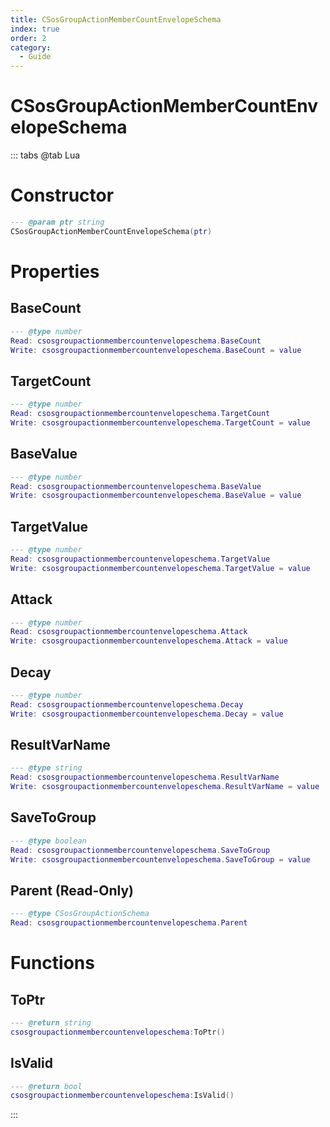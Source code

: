 ```yaml
---
title: CSosGroupActionMemberCountEnvelopeSchema
index: true
order: 2
category:
  - Guide
---
```


# CSosGroupActionMemberCountEnvelopeSchema

::: tabs
@tab Lua
# Constructor
```lua
--- @param ptr string
CSosGroupActionMemberCountEnvelopeSchema(ptr)
```
# Properties
## BaseCount 
```lua
--- @type number
Read: csosgroupactionmembercountenvelopeschema.BaseCount
Write: csosgroupactionmembercountenvelopeschema.BaseCount = value
```
## TargetCount 
```lua
--- @type number
Read: csosgroupactionmembercountenvelopeschema.TargetCount
Write: csosgroupactionmembercountenvelopeschema.TargetCount = value
```
## BaseValue 
```lua
--- @type number
Read: csosgroupactionmembercountenvelopeschema.BaseValue
Write: csosgroupactionmembercountenvelopeschema.BaseValue = value
```
## TargetValue 
```lua
--- @type number
Read: csosgroupactionmembercountenvelopeschema.TargetValue
Write: csosgroupactionmembercountenvelopeschema.TargetValue = value
```
## Attack 
```lua
--- @type number
Read: csosgroupactionmembercountenvelopeschema.Attack
Write: csosgroupactionmembercountenvelopeschema.Attack = value
```
## Decay 
```lua
--- @type number
Read: csosgroupactionmembercountenvelopeschema.Decay
Write: csosgroupactionmembercountenvelopeschema.Decay = value
```
## ResultVarName 
```lua
--- @type string
Read: csosgroupactionmembercountenvelopeschema.ResultVarName
Write: csosgroupactionmembercountenvelopeschema.ResultVarName = value
```
## SaveToGroup 
```lua
--- @type boolean
Read: csosgroupactionmembercountenvelopeschema.SaveToGroup
Write: csosgroupactionmembercountenvelopeschema.SaveToGroup = value
```
## Parent (Read-Only)
```lua
--- @type CSosGroupActionSchema
Read: csosgroupactionmembercountenvelopeschema.Parent
```
# Functions
## ToPtr
```lua
--- @return string
csosgroupactionmembercountenvelopeschema:ToPtr()
```
## IsValid
```lua
--- @return bool
csosgroupactionmembercountenvelopeschema:IsValid()
```

:::